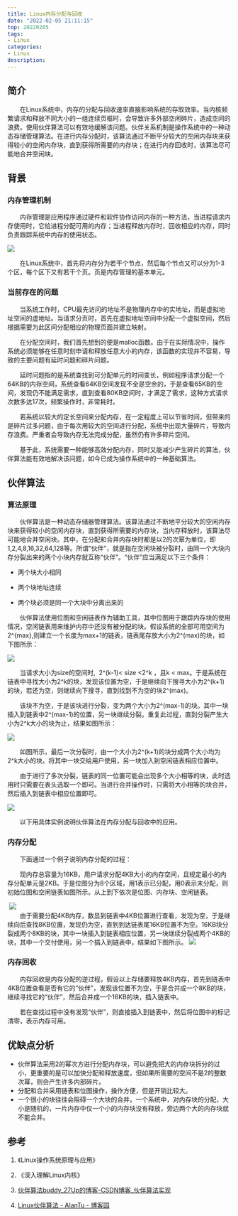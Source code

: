 ```yaml
---
title: Linux内存分配与回收
date: "2022-02-05 21:11:15"
top: 20220205
tags:
- Linux
categories:
- Linux
description: 
---
```


## 简介

&emsp;&emsp;在Linux系统中，内存的分配与回收速率直接影响系统的存取效率。当内核频繁请求和释放不同大小的一组连续页框时，会导致许多外部空闲碎片，造成空间的浪费。使用伙伴算法可以有效地缓解该问题。伙伴关系机制是操作系统中的一种动态存储管理算法。在进行内存分配时，该算法通过不断平分较大的空闲内存块来获得较小的空闲内存块，直到获得所需要的内存块；在进行内存回收时，该算法尽可能地合并空闲块。

<!-- more -->

## 背景

### 内存管理机制

&emsp;&emsp;内存管理是应用程序通过硬件和软件协作访问内存的一种方法，当进程请求内存使用时，它给进程分配可用的内存；当进程释放内存时，回收相应的内存，同时负责跟踪系统中内存的使用状态。

![](https://cloud.lijinning.top/api/raw/?path=/图片/图床/example.png)

&emsp;&emsp;在Linux系统中，首先将内存分为若干个节点，然后每个节点又可以分为1-3个区，每个区下又有若干个页。页是内存管理的基本单元。

### 当前存在的问题

&emsp;&emsp;当系统工作时，CPU最先访问的地址不是物理内存中的实地址，而是虚拟地址空间的虚地址。当请求分页时，首先在虚拟地址空间中分配一个虚拟空间，然后根据需要为此区间分配相应的物理页面并建立映射。

&emsp;&emsp;在分配空间时，我们首先想到的便是malloc函数。由于在实际情况中，操作系统必须能够在任意时刻申请和释放任意大小的内存，该函数的实现并不容易，导致的主要问题有延时问题和碎片问题。

&emsp;&emsp;延时问题指的是系统查找到可分配单元的时间变长，例如程序请求分配一个64KB的内存空间，系统查看64KB空间发现不全是空余的，于是查看65KB的空间，发现仍不能满足需求，直到查看80KB空间时，才满足了需求，这种方式请求次数多达17次，频繁操作时，非常耗时。

&emsp;&emsp;若系统以较大的定长空间来分配内存，在一定程度上可以节省时间，但带来的是碎片过多问题，由于每次用较大的空间进行分配，系统中出现大量碎片，导致内存浪费。严重者会导致内存无法完成分配，虽然仍有许多碎片空间。

&emsp;&emsp;基于此，系统需要一种能够高效分配内存，同时又能减少产生碎片的算法，伙伴算法能有效地解决该问题，如今已成为操作系统中的一种基础算法。

## 伙伴算法

### 算法原理

&emsp;&emsp;伙伴算法是一种动态存储器管理算法。该算法通过不断地平分较大的空闲内存块来获得较小的空闲内存块，直到获得所需要的内存块，当内存释放时，该算法尽可能地合并空闲块。其中，在分配和合并内存块时都是以2的次幂为单位，即1,2,4,8,16,32,64,128等。所谓“伙伴”，就是指在空闲块被分裂时，由同一个大块内存分裂出来的两个小块内存就互称“伙伴”。“伙伴”应当满足以下三个条件：

+ 两个块大小相同

+ 两个块地址连续

+ 两个块必须是同一个大块中分离出来的

&emsp;&emsp;伙伴算法使用位图和空闲链表作为辅助工具，其中位图用于跟踪内存块的使用情况，空闲链表用来维护内存中还没有被分配的块。假设系统的全部可用空间为2^{max},则建立一个长度为max+1的链表，链表尾存放大小为2^(max)的块，如下图所示：

![](https://cloud.lijinning.top/api/raw/?path=/图片/图床/startList.png)

&emsp;&emsp;当请求大小为size的空间时,  2^(k-1)< size <2^k ，且k < max。于是系统在链表中寻找大小为2^k的块，发现该位置为空，于是继续向下搜寻大小为2^(k+1)的块，若还为空，则继续向下搜寻，直到找到不为空的块2^(max)。

&emsp;&emsp;该块不为空，于是该块进行分裂，变为两个大小为2^(max-1)的块。其中一块插入到链表中2^(max-1)的位置，另一块继续分裂。重复此过程，直到分裂产生大小为2^k大小的块为止，结果如图所示：

![](https://cloud.lijinning.top/api/raw/?path=/图片/图床/endList.png)

&emsp;&emsp;如图所示，最后一次分裂时，由一个大小为2^(k+1)的块分成两个大小均为2^k大小的块。将其中一块交给用户使用，另一块加入到空闲链表相应位置中。

&emsp;&emsp;由于进行了多次分裂，链表的同一位置可能会出现多个大小相等的块，此时选用时只需要在表头选取一个即可。当进行合并操作时，只需将大小相等的块合并，然后插入到链表中相应位置即可。  

![](https://cloud.lijinning.top/api/raw/?path=/图片/图床/equalBlock.png)

&emsp;&emsp;以下用具体实例说明伙伴算法在内存分配与回收中的应用。

### 内存分配

&emsp;&emsp;下面通过一个例子说明内存分配的过程：
   	
&emsp;&emsp;现内存总容量为16KB，用户请求分配4KB大小的内存空间，且规定最小的内存分配单元是2KB。于是位图分为8个区域，用1表示已分配，用0表示未分配，则初始位图和空闲链表如图所示。从上到下依次是位图、内存块、空闲链表。

​								   ![](https://cloud.lijinning.top/api/raw/?path=/图片/图床/startStatus.png)   	
&emsp;&emsp;由于需要分配4KB内存，数显到链表中4KB位置进行查看，发现为空，于是继续向后查找8KB位置，发现仍为空，直到到达链表尾16KB位置不为空。16KB块分裂成两个8KB的块，其中一块插入到链表相应位置，另一块继续分裂成两个4KB的块，其中一个交付使用，另一个插入到链表中，结果如下图所示。  								![](https://cloud.lijinning.top/api/raw/?path=/图片/图床/endStatus.png)

### 内存回收

&emsp;&emsp;内存回收是内存分配的逆过程，假设以上存储要释放4KB内存，首先到链表中4KB位置查看是否有它的“伙伴”，发现该位置不为空，于是合并成一个8KB的块，继续寻找它的“伙伴”，然后合并成一个16KB的块，插入链表中。

&emsp;&emsp;若在查找过程中没有发现“伙伴”，则直接插入到链表中，然后将位图中的标记清零，表示内存可用。

## 优缺点分析

+ 伙伴算法采用2的幂次方进行分配内存块，可以避免把大的内存块拆分的过小，更重要的是可以加快分配和释放速度，但如果所需要的空间不是2的整数次幂，则会产生许多内部碎片。
+ 分配和合并采用链表和位图操作，操作方便，但是开销比较大。
+ 一个很小的块往往会阻碍一个大块的合并，一个系统中，对内存块的分配，大小是随机的，一片内存中仅一个小的内存块没有释放，旁边两个大的内存块就不能合并。

## 参考

1. 《Linux操作系统原理与应用》
2. 《深入理解Linux内核》
3. [伙伴算法buddy_27Up的博客-CSDN博客_伙伴算法实现](https://blog.csdn.net/lcl497049972/article/details/82954124)

4. [Linux伙伴算法 - AlanTu - 博客园](https://www.cnblogs.com/alantu2018/p/8527821.html)

